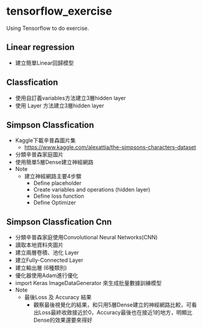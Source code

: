 # tensorflow_exercise
Using Tensorflow to do exercise.

## Linear regression
* 建立簡單Linear回歸模型

## Classfication
* 使用自訂義variables方法建立3層hidden layer
* 使用 Layer 方法建立3層hidden layer

## Simpson Classfication
* Kaggle下載辛普森圖片集
  * https://www.kaggle.com/alexattia/the-simpsons-characters-dataset
* 分類辛普森家庭圖片
* 使用簡單5層Dense建立神經網路
* Note
  * 建立神經網路主要4步驟
    * Define placeholder
    * Create variables and operations (hidden layer)
    * Define loss function
    * Define Optimizer

## Simpson Classfication Cnn
* 分類辛普森家庭使用Convolutional Neural Networks(CNN)
* 讀取本地資料夾圖片
* 建立兩層卷積、池化 Layer
* 建立Fully-Connected Layer
* 建立輸出層 (6種類別)
* 優化器使用Adam進行優化
* import Keras ImageDataGenerator 來生成批量數據訓練模型
* Note
  * 最後Loss 及 Accuracy 結果
    * 觀察最後視覺化的結果，和只用5層Dense建立的神經網路比較，可看出Loss最終收斂接近於0，Accuracy最後也在接近1的地方，明顯比Dense的效果還要來得好
